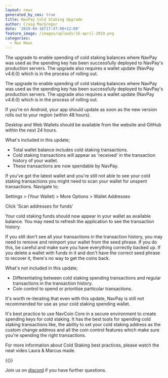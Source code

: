 ```yaml
---
layout: news
generated_by_cms: true
title: NavPay Cold Staking Upgrade
author: Craig MacGregor
date: '2019-04-16T17:47:00+12:00'
feature_image: /images/uploads/16-april-2019.png
categories:
  - Nav News
---
```

The upgrade to enable spending of cold staking balances where NavPay was used as the spending key has been successfully deployed to NavPay's production servers. The upgrade also requires a wallet update (NavPay v4.6.0) which is in the process of rolling out.
<!-- more -->

The upgrade to enable spending of cold staking balances where NavPay was used as the spending key has been successfully deployed to NavPay's production servers. The upgrade also requires a wallet update (NavPay v4.6.0) which is in the process of rolling out.

If you're on Android, your app should update as soon as the new version rolls out to your region (within 48 hours).

Desktop and Web Wallets should be available from the website and GitHub within the next 24 hours.

What's included in this update;

* Total wallet balance includes cold staking transactions.
* Cold staking transactions will appear as 'received' in the transaction history of your wallet.
* These transactions are now spendable by NavPay.

If you've got the latest wallet and you're still not able to see your cold staking transactions you might need to scan your wallet for unspent transactions. Navigate to;

Settings > (Your Wallet) > More Options > Wallet Addresses

Click 'Scan addresses for funds'

Your cold staking funds should now appear in your wallet as available balance. You may need to refresh the application to see the transaction history.

If you still don't see all your transactions in the transaction history, you may need to remove and reimport your wallet from the seed phrase. If you do this, be careful and make sure you have everything correctly backed up. If you delete a wallet with funds in it and don't have the correct seed phrase to recover it, there's no way to get the coins back.

What's not included in this update;

* Differentiating between cold staking spending transactions and regular transactions in the transaction history.
* Coin control to spend or prioritise particular transactions.

It's worth re-iterating that even with this update, NavPay is still not recommended for use as your cold staking spending wallet. 

It's best practice to use NavCoin Core in a secure environment to create spending keys for cold staking. It has the best tools for spending cold staking transactions like, the ability to set your cold staking address as the custom change address and all the coin control features which make sure you're spending the right transactions.

For more information about Cold Staking best practices, please watch the neat video Laura & Marcus made.

{{<youtube ERIRWwrajco>}}

Join us on [discord](https://discord.gg/y4Vu9jw) if you have further questions.
